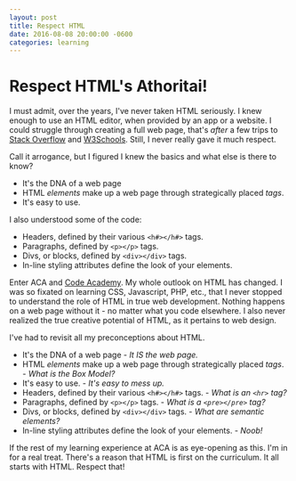 ```yaml
---
layout: post
title: Respect HTML
date: 2016-08-08 20:00:00 -0600
categories: learning
---
```

# Respect HTML's Athoritai!

I must admit, over the years, I've never taken HTML seriously.  I knew enough to use an HTML editor, when provided by an app or a website. I could struggle through creating a full web page, that's *after* a few trips to [Stack Overflow](http://www.stackoverflow.com/ "Stack Overflow") and [W3Schools](http://www.w3schools.com/ "W3Schools").  Still, I never really gave it much respect.  

Call it arrogance, but I figured I knew the basics and what else is there to know?
+ It's the DNA of a web page
+ HTML *elements* make up a web page through strategically placed *tags*.
+ It's easy to use.

I also understood some of the code:
+ Headers, defined by their various `<h#></h#>` tags.
+ Paragraphs, defined by `<p></p>` tags.
+ Divs, or blocks, defined by `<div></div>` tags.
+ In-line styling attributes define the look of your elements.

Enter ACA and [Code Academy](https://www.codecademy.com/ "Code Academy"). My whole outlook on HTML has changed. I was so fixated on learning CSS, Javascript, PHP, etc., that I never stopped to understand the role of HTML in true web development.  Nothing happens on a web page without it - no matter what you code elsewhere. I also never realized the true creative potential of HTML, as it pertains to web design.

I've had to revisit all my preconceptions about HTML.
+ It's the DNA of a web page - *It IS the web page.*
+ HTML *elements* make up a web page through strategically placed *tags*. - *What is the Box Model?*
+ It's easy to use. - *It's easy to mess up.*
+ Headers, defined by their various `<h#></h#>` tags. - *What is an `<hr>` tag?*
+ Paragraphs, defined by `<p></p>` tags. - *What is a `<pre></pre>` tag?*
+ Divs, or blocks, defined by `<div></div>` tags. - *What are semantic elements?*
+ In-line styling attributes define the look of your elements. - *Noob!*

If the rest of my learning experience at ACA is as eye-opening as this.  I'm in for a real treat. There's a reason that HTML is first on the curriculum.  It all starts with HTML.  Respect that!
